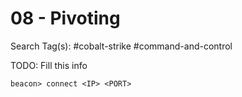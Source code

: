 # 08 - Pivoting

Search Tag(s): #cobalt-strike #command-and-control 

TODO: Fill this info

`beacon> connect <IP> <PORT>`